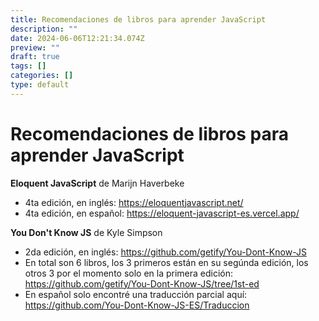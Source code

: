 ```yaml
---
title: Recomendaciones de libros para aprender JavaScript
description: ""
date: 2024-06-06T12:21:34.074Z
preview: ""
draft: true
tags: []
categories: []
type: default
---
```


# Recomendaciones de libros para aprender JavaScript

**Eloquent JavaScript** de Marijn Haverbeke
* 4ta edición, en inglés: <https://eloquentjavascript.net/> 
* 4ta edición, en español: <https://eloquent-javascript-es.vercel.app/> 

**You Don't Know JS** de Kyle Simpson

* 2da edición, en inglés: <https://github.com/getify/You-Dont-Know-JS>
* En total son 6 libros, los 3 primeros están en su segúnda edición, los otros 3 por el momento solo en la primera edición: <https://github.com/getify/You-Dont-Know-JS/tree/1st-ed>
* En español solo encontré una traducción parcial aquí: <https://github.com/You-Dont-Know-JS-ES/Traduccion>

